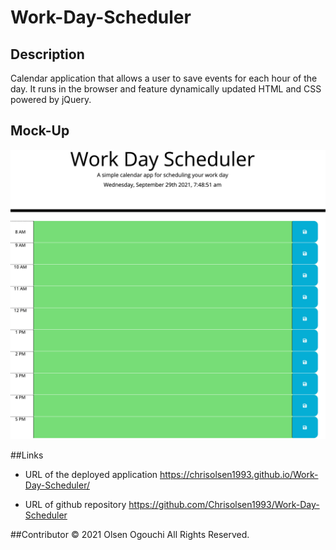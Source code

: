 # Work-Day-Scheduler

## Description

 Calendar application that allows a user to save events for each hour of the day. It runs in the browser and feature dynamically updated HTML and CSS powered by jQuery.


## Mock-Up

![](day-planner.png)


##Links

* URL of the deployed application
https://chrisolsen1993.github.io/Work-Day-Scheduler/

* URL of github repository
https://github.com/Chrisolsen1993/Work-Day-Scheduler

##Contributor
© 2021 Olsen Ogouchi All Rights Reserved.
